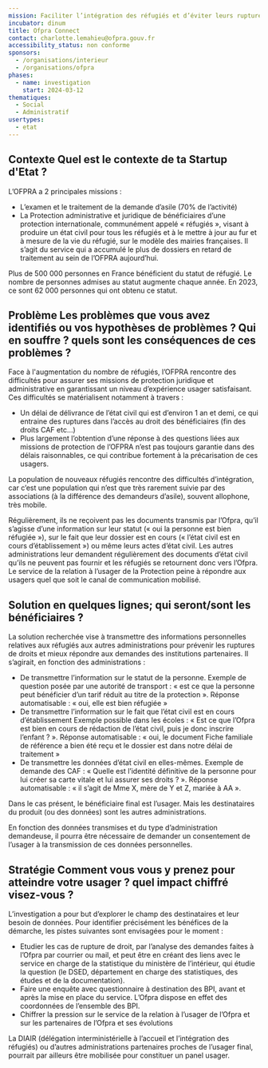 ```yaml
---
mission: Faciliter l’intégration des réfugiés et d’éviter leurs ruptures de droit
incubator: dinum
title: Ofpra Connect
contact: charlotte.lemahieu@ofpra.gouv.fr
accessibility_status: non conforme
sponsors:
  - /organisations/interieur
  - /organisations/ofpra
phases:
  - name: investigation
    start: 2024-03-12
thematiques:
  - Social
  - Administratif
usertypes:
  - etat
---
```

## Contexte Quel est le contexte de ta Startup d'Etat ?

L’OFPRA a 2 principales missions :

* L’examen et le traitement de la demande d’asile (70% de l’activité)
* La Protection administrative et juridique de bénéficiaires d’une protection internationale, communément appelé « réfugiés », visant à produire un état civil pour tous les réfugiés et à le mettre à jour au fur et à mesure de la vie du réfugié, sur le modèle des mairies françaises. Il s’agit du service qui a accumulé le plus de dossiers en retard de traitement au sein de l’OFPRA aujourd’hui. 

Plus de 500 000 personnes en France bénéficient du statut de réfugié. Le nombre de personnes admises au statut augmente chaque année. En 2023, ce sont 62 000 personnes qui ont obtenu ce statut. 

## Problème Les problèmes que vous avez identifiés ou vos hypothèses de problèmes ? Qui en souffre ? quels sont les conséquences de ces problèmes ?

Face à l'augmentation du nombre de réfugiés, l’OFPRA rencontre des difficultés pour assurer ses missions de protection juridique et administrative en garantissant un niveau d’expérience usager satisfaisant. Ces difficultés se matérialisent notamment à travers :

* Un délai de délivrance de l’état civil qui est d’environ 1 an et demi, ce qui entraine des ruptures dans l’accès au droit des bénéficiaires (fin des droits CAF etc…) 
* Plus largement l’obtention d’une réponse à des questions liées aux missions de protection de l’OFPRA n’est pas toujours garantie dans des délais raisonnables, ce qui contribue fortement à la précarisation de ces usagers. 

La population de nouveaux réfugiés rencontre des difficultés d’intégration, car c’est une population qui n’est que très rarement suivie par des associations (à la différence des demandeurs d’asile), souvent allophone, très mobile. 

Régulièrement, ils ne reçoivent pas les documents transmis par l’Ofpra, qu’il s’agisse d’une information sur leur statut (« oui la personne est bien réfugiée »), sur le fait que leur dossier est en cours (« l’état civil est en cours d’établissement ») ou même leurs actes d’état civil. 
Les autres administrations leur demandent régulièrement des documents d’état civil qu’ils ne peuvent pas fournir et les réfugiés se retournent donc vers l’Ofpra. Le service de la relation à l’usager de la Protection peine à répondre aux usagers quel que soit le canal de communication mobilisé.  

## Solution en quelques lignes; qui seront/sont les bénéficiaires ? 

La solution recherchée vise à transmettre des informations personnelles relatives aux réfugiés aux autres administrations pour prévenir les ruptures de droits et mieux répondre aux demandes des institutions partenaires. 
Il s’agirait, en fonction des administrations : 
* De transmettre l’information sur le statut de la personne. 
Exemple de question posée par une autorité de transport : « est ce que la personne peut bénéficier d’un tarif réduit au titre de la protection ». Réponse automatisable :  « oui, elle est bien réfugiée » 
* De transmettre l’information sur le fait que l’état civil est en cours d’établissement
Exemple possible dans les écoles : « Est ce que l’Ofpra est bien en cours de rédaction de l’état civil, puis je donc inscrire l’enfant ? ». Réponse automatisable : « oui, le document Fiche familiale de référence a bien été reçu et le dossier est dans notre délai de traitement » 
* De transmettre les données d’état civil en elles-mêmes. 
Exemple de demande des CAF : « Quelle est l’identité définitive de la personne pour lui créer sa carte vitale et lui assurer ses droits ? ». Réponse automatisable : « il s’agit de Mme X, mère de Y et Z, mariée à AA ». 

Dans le cas présent, le bénéficiaire final est l’usager. Mais les destinataires du produit (ou des données) sont les autres administrations. 

En fonction des données transmises et du type d’administration demandeuse, il pourra être nécessaire de demander un consentement de l’usager à la transmission de ces données personnelles. 

## Stratégie Comment vous vous y prenez pour atteindre votre usager ? quel impact chiffré visez-vous ?

L’investigation a pour but d’explorer le champ des destinataires et leur besoin de données.
Pour identifier précisément les bénéfices de la démarche, les pistes suivantes sont envisagées pour le moment : 
* Etudier les cas de rupture de droit, par l’analyse des demandes faites à l’Ofpra par courrier ou mail, et peut être en créant des liens avec le service en charge de la statistique du ministère de l’intérieur, qui étudie la question (le DSED, département en charge des statistiques, des études et de la documentation). 
* Faire une enquête avec questionnaire à destination des BPI, avant et après la mise en place du service. L’Ofpra dispose en effet des coordonnées de l’ensemble des BPI.  
* Chiffrer la pression sur le service de la relation à l’usager de l’Ofpra et sur les partenaires de l’Ofpra et ses évolutions 

La DIAIR (délégation interministérielle à l’accueil et l’intégration des réfugiés) ou d’autres administrations partenaires proches de l’usager final, pourrait par ailleurs être mobilisée pour constituer un panel usager. 
